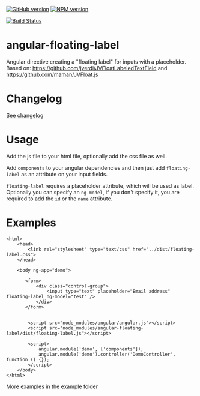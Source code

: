 [![GitHub version](https://badge.fury.io/gh/klaascuvelier%2Fangular-angular-floating-label.svg)](http://badge.fury.io/gh/klaascuvelier%2Fangular-floating-label)
[![NPM version](https://badge.fury.io/js/angular-floating-label.svg)](http://badge.fury.io/js/angular-floating-label)

[![Build Status](https://travis-ci.org/klaascuvelier/angular-floating-label.svg)](https://travis-ci.org/klaascuvelier/angular-floating-label)


angular-floating-label
======================

Angular directive creating a "floating label" for inputs with a placeholder. Based on: https://github.com/jverdi/JVFloatLabeledTextField and https://github.com/maman/JVFloat.js


# Changelog
[See changelog](CHANGELOG.md)


# Usage
Add the js file to your html file, optionally add the css file as well.

Add `components` to your angular dependencies and then just add `floating-label` as an attribute on your input fields.
 
`floating-label` requires a placeholder attribute, which will be used as label. 
Optionally you can specify an `ng-model`, if you don't specify it, you are required to add the `id` or the `name` attribute.
  
# Examples

    <html>
        <head>
            <link rel="stylesheet" type="text/css" href="../dist/floating-label.css">
        </head>
        
        <body ng-app="demo">
       
           <form>
               <div class="control-group">
                   <input type="text" placeholder="Email address" floating-label ng-model="test" />
               </div>
           </form>
   
   
            <script src="node_modules/angular/angular.js"></script>
            <script src="node_modules/angular-floating-label/dist/floating-label.js"></script>
    
            <script>
                angular.module('demo', ['components']);
                angular.module('demo').controller('DemoController', function () {});
            </script>
        </body>
    </html>

More examples in the example folder